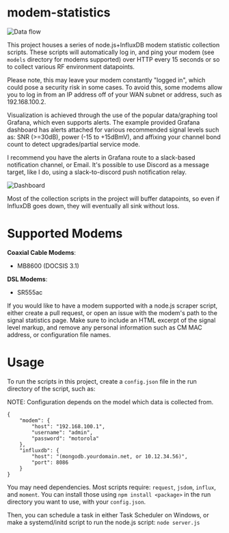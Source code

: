 # modem-statistics
![Data flow](https://i.imgur.com/DZkeUAz.png)

This project houses a series of node.js+InfluxDB modem statistic collection scripts.  These scripts will automatically log in, and ping your modem (see `models` directory for modems supported) over HTTP every 15 seconds or so to collect various RF environment datapoints.

Please note, this may leave your modem constantly "logged in", which could pose a security risk in some cases.  To avoid this, some modems allow you to log in from an IP address off of your WAN subnet or address, such as 192.168.100.2.

Visualization is achieved through the use of the popular data/graphing tool Grafana, which even supports alerts.  The example provided Grafana dashboard has alerts attached for various recommended signal levels such as: SNR (>=30dB), power (-15 to +15dBmV), and affixing your channel bond count to detect upgrades/partial service mode.

I recommend you have the alerts in Grafana route to a slack-based notification channel, or Email.  It's possible to use Discord as a message target, like I do, using a slack-to-discord push notification relay.

![Dashboard](https://i.imgur.com/0IvDqej.png)

Most of the collection scripts in the project will buffer datapoints, so even if InfluxDB goes down, they will eventually all sink without loss.

# Supported Modems

**Coaxial Cable Modems**:
 - MB8600 (DOCSIS 3.1)
 
**DSL Modems**:
 - SR555ac

If you would like to have a modem supported with a node.js scraper script, either create a pull request, or open an issue with the modem's path to the signal statistics page.  Make sure to include an HTML excerpt of the signal level markup, and remove any personal information such as CM MAC address, or configuration file names.

# Usage

To run the scripts in this project, create a `config.json` file in the run directory of the script, such as:

NOTE: Configuration depends on the model which data is collected from.
```
{
	"modem": {
		"host": "192.168.100.1",
		"username": "admin",
		"password": "motorola"
	},
	"influxdb": {
		"host": "(mongodb.yourdomain.net, or 10.12.34.56)",
		"port": 8086
	}
}
```

You may need dependencies.  Most scripts require: `request`, `jsdom`, `influx`, and `moment`.  You can install those using `npm install <package>` in the run directory you want to use, with your `config.json`.

Then, you can schedule a task in either Task Scheduler on Windows, or make a systemd/initd script to run the node.js script:
`node server.js`
